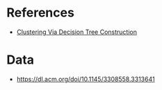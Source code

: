 # References

- [Clustering Via Decision Tree Construction](https://web.cs.ucla.edu/~wwc/course/cs245a/CLTrees.pdf)


# Data
- https://dl.acm.org/doi/10.1145/3308558.3313641